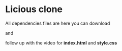 # Licious clone

All dependencies files are here you can download 

and

follow up with the video for **index.html** and **style.css**

